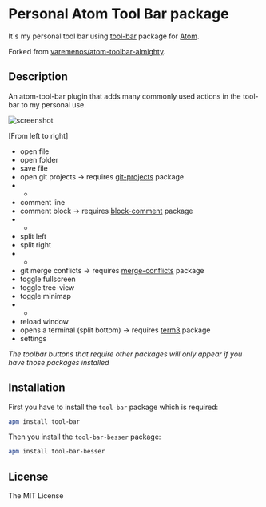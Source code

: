 # Personal Atom Tool Bar package

It´s my personal tool bar using [tool-bar](https://atom.io/packages/tool-bar) package for [Atom](https://atom.io).

Forked from [varemenos/atom-toolbar-almighty](https://github.com/varemenos/atom-toolbar-almighty).

## Description

An atom-tool-bar plugin that adds many commonly used actions in the tool-bar to my personal use.

![screenshot](https://cdn.rawgit.com/varemenos/atom-toolbar-almighty/master/screenshot.png "tool-bar-besser")

[From left to right]

* open file
* open folder
* save file
* open git projects -> requires [git-projects](https://atom.io/packages/git-projects) package
* -
* comment line
* comment block -> requires [block-comment](https://atom.io/packages/block-comment) package
* -
* split left
* split right
* -
* git merge conflicts -> requires [merge-conflicts](https://atom.io/packages/merge-conflicts) package
* toggle fullscreen
* toggle tree-view
* toggle minimap
* -
* reload window
* opens a terminal (split bottom) -> requires [term3](https://atom.io/packages/term3) package
* settings

_The toolbar buttons that require other packages will only appear if you have those packages installed_

## Installation

First you have to install the `tool-bar` package which is required:

```bash
apm install tool-bar
```

Then you install the `tool-bar-besser` package:

```bash
apm install tool-bar-besser
```

## License

The MIT License
